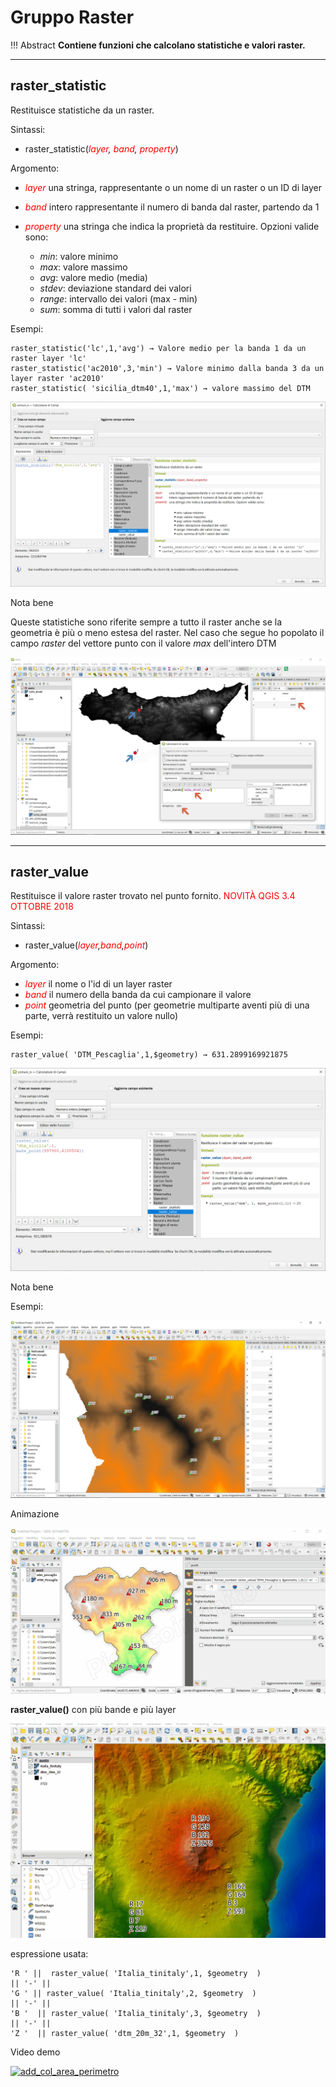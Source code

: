 # Gruppo Raster

!!! Abstract
    **Contiene funzioni che calcolano statistiche e valori raster.**

---

## raster_statistic

Restituisce statistiche da un raster.

Sintassi:

* raster_statistic(*<span style="color:red;">layer</span>, <span style="color:red;">band</span>, <span style="color:red;">property</span>*)

Argomento:

* *<span style="color:red;">layer</span>* una stringa, rappresentante o un nome di un raster o un ID di layer
* *<span style="color:red;">band</span>* intero rappresentante il numero di banda dal raster, partendo da 1
* *<span style="color:red;">property</span>* una stringa che indica la proprietà da restituire. Opzioni valide sono:

    - *min*: valore minimo
    - *max*: valore massimo
    - *avg*: valore medio (media)
    - *stdev*: deviazione standard dei valori
    - *range*: intervallo dei valori (max - min)
    - *sum*: somma di tutti i valori dal raster

Esempi:

```
raster_statistic('lc',1,'avg') → Valore medio per la banda 1 da un raster layer 'lc'
raster_statistic('ac2010',3,'min') → Valore minimo dalla banda 3 da un layer raster 'ac2010'
raster_statistic( 'sicilia_dtm40',1,'max') → valore massimo del DTM
```

![](../../img/raster/raster_statistic1.png)

Nota bene

Queste statistiche sono riferite sempre a tutto il raster anche se la geometria è più o meno estesa del raster. Nel caso che segue ho popolato il campo _raster_ del vettore punto con il valore _max_ dell'intero DTM

![](../../img/generale/raster_statistic2.png)

---

## raster_value

Restituisce il valore raster trovato nel punto fornito. <span style="color:red;">NOVITÀ QGIS 3.4 OTTOBRE 2018</span>

Sintassi:

* raster_value(_<span style="color:red;">layer</span>,<span style="color:red;">band</span>,<span style="color:red;">point</span>_)

Argomento:

* *<span style="color:red;">layer</span>* il nome o l'id di un layer raster
* *<span style="color:red;">band</span>* il numero della banda da cui campionare il valore
* *<span style="color:red;">point</span>* geometria del punto (per geometrie multiparte aventi più di una parte, verrà restituito un valore nullo)

Esempi:

```
raster_value( 'DTM_Pescaglia',1,$geometry) → 631.2899169921875
```

![](../../img/raster/raster_value1.png)

Nota bene

Esempi:

![](../../img/raster/raster_value2.png)

Animazione

![](../../img/raster/raster_value.gif)

**raster_value()** con più bande e più layer

![](../../img/raster/raster_value2.gif)

espressione usata:
```
'R ' ||  raster_value( 'Italia_tinitaly',1, $geometry  ) 
|| '-' || 
'G ' || raster_value( 'Italia_tinitaly',2, $geometry  ) 
|| '-' || 
'B '  || raster_value( 'Italia_tinitaly',3, $geometry  ) 
|| '-' || 
'Z '  || raster_value( 'dtm_20m_32',1, $geometry  ) 
```

Video demo

[![add_col_area_perimetro](https://img.youtube.com/vi/lfb2DNm5Bjs/0.jpg)](https://www.youtube.com/watch?v=lfb2DNm5Bjs&t= "Esepio d'uso")

